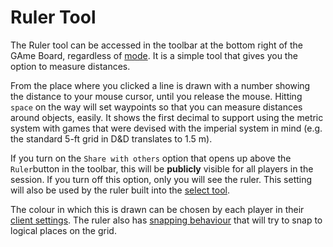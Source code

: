# Ruler Tool

The Ruler tool can be accessed in the toolbar at the bottom right of the GAme Board, regardless of [mode](/docs/tools-overview/#tools-and-modes).
It is a simple tool that gives you the option to measure distances.

From the place where you clicked a line is drawn with a number showing the distance to your mouse cursor, until you release the mouse.
Hitting `space` on the way will set waypoints so that you can measure distances around objects, easily.
It shows the first decimal to support using the metric system with games that were devised with the imperial system in mind (e.g. the standard 5-ft grid in D&D translates to 1.5 m).

If you turn on the `Share with others` option that opens up above the `Ruler`button in the toolbar, this will be **publicly** visible for all players in the session.
If you turn off this option, only you will see the ruler.
This setting will also be used by the ruler built into the [select tool](/docs/tools/select/).

The colour in which this is drawn can be chosen by each player in their [client settings](/docs/player/settings/).
The ruler also has [snapping behaviour](/docs/player/snapping/) that will try to snap to logical places on the grid.
